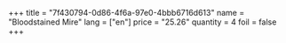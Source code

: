 +++
title = "7f430794-0d86-4f6a-97e0-4bbb6716d613"
name = "Bloodstained Mire"
lang = ["en"]
price = "25.26"
quantity = 4
foil = false
+++
